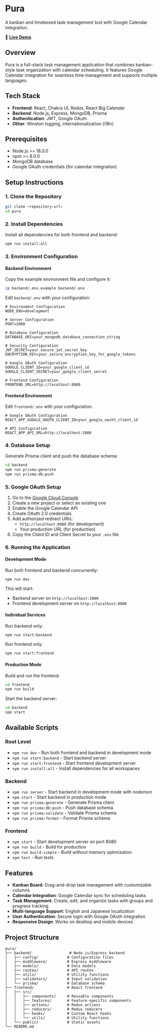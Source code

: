 # Pura

A kanban and timeboxed task management tool with Google Calendar integration.

🚀 **[Live Demo](https://pura-production.up.railway.app/)**

## Overview

Pura is a full-stack task management application that combines kanban-style task organization with calendar scheduling. It features Google Calendar integration for seamless time management and supports multiple languages.

## Tech Stack

- **Frontend**: React, Chakra UI, Redux, React Big Calendar
- **Backend**: Node.js, Express, MongoDB, Prisma
- **Authentication**: JWT, Google OAuth
- **Other**: Winston logging, internationalization (i18n)

## Prerequisites

- Node.js >= 18.0.0
- npm >= 8.0.0
- MongoDB database
- Google OAuth credentials (for calendar integration)

## Setup Instructions

### 1. Clone the Repository

```bash
git clone <repository-url>
cd pura
```

### 2. Install Dependencies

Install all dependencies for both frontend and backend:

```bash
npm run install:all
```

### 3. Environment Configuration

#### Backend Environment

Copy the example environment file and configure it:

```bash
cp backend/.env.example backend/.env
```

Edit `backend/.env` with your configuration:

```env
# Environment Configuration
NODE_ENV=development

# Server Configuration
PORT=2000

# Database Configuration
DATABASE_URI=your_mongodb_database_connection_string

# Security Configuration
JWT_SECRET=your_secure_jwt_secret_key
ENCRYPTION_KEY=your_secure_encryption_key_for_google_tokens

# Google OAuth Configuration
GOOGLE_CLIENT_ID=your_google_client_id
GOOGLE_CLIENT_SECRET=your_google_client_secret

# Frontend Configuration
FRONTEND_URL=http://localhost:8080
```

#### Frontend Environment

Edit `frontend/.env` with your configuration:
```env
# Google OAuth Configuration
REACT_APP_GOOGLE_OAUTH_CLIENT_ID=your_google_oauth_client_id

# API Configuration
REACT_APP_API_URL=http://localhost:2000
```

### 4. Database Setup

Generate Prisma client and push the database schema:

```bash
cd backend
npm run prisma:generate
npm run prisma:db:push
```

### 5. Google OAuth Setup

1. Go to the [Google Cloud Console](https://console.cloud.google.com/)
2. Create a new project or select an existing one
3. Enable the Google Calendar API
4. Create OAuth 2.0 credentials
5. Add authorized redirect URIs:
   - `http://localhost:8080` (for development)
   - Your production URL (for production)
6. Copy the Client ID and Client Secret to your `.env` file

### 6. Running the Application

#### Development Mode

Run both frontend and backend concurrently:

```bash
npm run dev
```

This will start:

- Backend server on `http://localhost:2000`
- Frontend development server on `http://localhost:8080`

#### Individual Services

Run backend only:

```bash
npm run start:backend
```

Run frontend only:

```bash
npm run start:frontend
```

#### Production Mode

Build and run the frontend:

```bash
cd frontend
npm run build
```

Start the backend server:

```bash
cd backend
npm start
```

## Available Scripts

### Root Level

- `npm run dev` - Run both frontend and backend in development mode
- `npm run start:backend` - Start backend server
- `npm run start:frontend` - Start frontend development server
- `npm run install:all` - Install dependencies for all workspaces

### Backend

- `npm run server` - Start backend in development mode with nodemon
- `npm start` - Start backend in production mode
- `npm run prisma:generate` - Generate Prisma client
- `npm run prisma:db:push` - Push database schema
- `npm run prisma:validate` - Validate Prisma schema
- `npm run prisma:format` - Format Prisma schema

### Frontend

- `npm start` - Start development server on port 8080
- `npm run build` - Build for production
- `npm run build:simple` - Build without memory optimization
- `npm test` - Run tests

## Features

- **Kanban Board**: Drag-and-drop task management with customizable columns
- **Calendar Integration**: Google Calendar sync for scheduling tasks
- **Task Management**: Create, edit, and organize tasks with groups and progress tracking
- **Multi-language Support**: English and Japanese localization
- **User Authentication**: Secure login with Google OAuth integration
- **Responsive Design**: Works on desktop and mobile devices

## Project Structure

```text
pura/
├── backend/                 # Node.js/Express backend
│   ├── config/             # Configuration files
│   ├── middleware/         # Express middleware
│   ├── models/             # Data models
│   ├── routes/             # API routes
│   ├── utils/              # Utility functions
│   ├── validators/         # Input validation
│   └── prisma/             # Database schema
├── frontend/               # React frontend
│   ├── src/
│   │   ├── components/     # Reusable components
│   │   ├── features/       # Feature-specific components
│   │   ├── actions/        # Redux actions
│   │   ├── reducers/       # Redux reducers
│   │   ├── hooks/          # Custom React hooks
│   │   └── utils/          # Utility functions
│   └── public/             # Static assets
└── README.md
```
